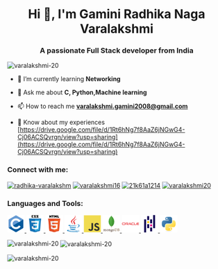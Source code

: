 <h1 align="center">Hi 👋, I'm Gamini Radhika Naga Varalakshmi</h1>
<h3 align="center">A passionate Full Stack developer from India</h3>

<p align="left"> <img src="https://komarev.com/ghpvc/?username=varalakshmi-20&label=Profile%20views&color=0e75b6&style=flat" alt="varalakshmi-20" /> </p>

- 🌱 I’m currently learning **Networking**

- 💬 Ask me about **C, Python,Machine learning**

- 📫 How to reach me **varalakshmi.gamini2008@gmail.com**

- 📄 Know about my experiences [https://drive.google.com/file/d/1Rt6hNg7f8AaZ6jNGwG4-Cj06ACSQvrgn/view?usp=sharing](https://drive.google.com/file/d/1Rt6hNg7f8AaZ6jNGwG4-Cj06ACSQvrgn/view?usp=sharing)

<h3 align="left">Connect with me:</h3>
<p align="left">
<a href="https://linkedin.com/in/radhika-varalakshm" target="blank"><img align="center" src="https://raw.githubusercontent.com/rahuldkjain/github-profile-readme-generator/master/src/images/icons/Social/linked-in-alt.svg" alt="radhika-varalakshm" height="30" width="40" /></a>
<a href="https://www.codechef.com/users/varalakshmi16" target="blank"><img align="center" src="https://cdn.jsdelivr.net/npm/simple-icons@3.1.0/icons/codechef.svg" alt="varalakshmi16" height="30" width="40" /></a>
<a href="https://www.hackerrank.com/21k61a1214" target="blank"><img align="center" src="https://raw.githubusercontent.com/rahuldkjain/github-profile-readme-generator/master/src/images/icons/Social/hackerrank.svg" alt="21k61a1214" height="30" width="40" /></a>
<a href="https://www.leetcode.com/varalakshmi20" target="blank"><img align="center" src="https://raw.githubusercontent.com/rahuldkjain/github-profile-readme-generator/master/src/images/icons/Social/leet-code.svg" alt="varalakshmi20" height="30" width="40" /></a>
</p>

<h3 align="left">Languages and Tools:</h3>
<p align="left"> <a href="https://www.cprogramming.com/" target="_blank" rel="noreferrer"> <img src="https://raw.githubusercontent.com/devicons/devicon/master/icons/c/c-original.svg" alt="c" width="40" height="40"/> </a> <a href="https://www.w3schools.com/css/" target="_blank" rel="noreferrer"> <img src="https://raw.githubusercontent.com/devicons/devicon/master/icons/css3/css3-original-wordmark.svg" alt="css3" width="40" height="40"/> </a> <a href="https://www.w3.org/html/" target="_blank" rel="noreferrer"> <img src="https://raw.githubusercontent.com/devicons/devicon/master/icons/html5/html5-original-wordmark.svg" alt="html5" width="40" height="40"/> </a> <a href="https://www.java.com" target="_blank" rel="noreferrer"> <img src="https://raw.githubusercontent.com/devicons/devicon/master/icons/java/java-original.svg" alt="java" width="40" height="40"/> </a> <a href="https://developer.mozilla.org/en-US/docs/Web/JavaScript" target="_blank" rel="noreferrer"> <img src="https://raw.githubusercontent.com/devicons/devicon/master/icons/javascript/javascript-original.svg" alt="javascript" width="40" height="40"/> </a> <a href="https://www.mongodb.com/" target="_blank" rel="noreferrer"> <img src="https://raw.githubusercontent.com/devicons/devicon/master/icons/mongodb/mongodb-original-wordmark.svg" alt="mongodb" width="40" height="40"/> </a> <a href="https://www.oracle.com/" target="_blank" rel="noreferrer"> <img src="https://raw.githubusercontent.com/devicons/devicon/master/icons/oracle/oracle-original.svg" alt="oracle" width="40" height="40"/> </a> <a href="https://pandas.pydata.org/" target="_blank" rel="noreferrer"> <img src="https://raw.githubusercontent.com/devicons/devicon/2ae2a900d2f041da66e950e4d48052658d850630/icons/pandas/pandas-original.svg" alt="pandas" width="40" height="40"/> </a> <a href="https://www.python.org" target="_blank" rel="noreferrer"> <img src="https://raw.githubusercontent.com/devicons/devicon/master/icons/python/python-original.svg" alt="python" width="40" height="40"/> </a> </p>

<p><img align="left" src="https://github-readme-stats.vercel.app/api/top-langs?username=varalakshmi-20&show_icons=true&locale=en&layout=compact" alt="varalakshmi-20" /></p>

<p>&nbsp;<img align="center" src="https://github-readme-stats.vercel.app/api?username=varalakshmi-20&show_icons=true&locale=en" alt="varalakshmi-20" /></p>

<p><img align="center" src="https://github-readme-streak-stats.herokuapp.com/?user=varalakshmi-20&" alt="varalakshmi-20" /></p>
